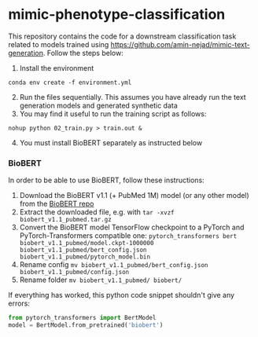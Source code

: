 # mimic-phenotype-classification

This repository contains the code for a downstream classification task related to models trained using https://github.com/amin-nejad/mimic-text-generation. Follow the steps below:


1. Install the environment
```
conda env create -f environment.yml
```
2. Run the files sequentially. This assumes you have already run the text generation models and generated synthetic data
3. You may find it useful to run the training script as follows:
```
nohup python 02_train.py > train.out &
```
4. You must install BioBERT separately as instructed below

### BioBERT

In order to be able to use BioBERT, follow these instructions:

1. Download the BioBERT v1.1 (+ PubMed 1M) model (or any other model) from the [BioBERT repo](https://github.com/naver/biobert-pretrained)
2. Extract the downloaded file, e.g. with `tar -xvzf biobert_v1.1_pubmed.tar.gz`
3. Convert the BioBERT model TensorFlow checkpoint to a PyTorch and PyTorch-Transformers compatible one: `pytorch_transformers bert biobert_v1.1_pubmed/model.ckpt-1000000 biobert_v1.1_pubmed/bert_config.json biobert_v1.1_pubmed/pytorch_model.bin`
4. Rename config `mv biobert_v1.1_pubmed/bert_config.json biobert_v1.1_pubmed/config.json`
5. Rename folder `mv biobert_v1.1_pubmed/ biobert/`

If everything has worked, this python code snippet shouldn't give any errors:

```python
from pytorch_transformers import BertModel
model = BertModel.from_pretrained('biobert')
```
